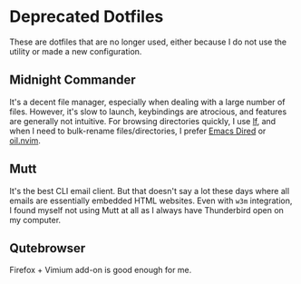 # Deprecated Dotfiles

These are dotfiles that are no longer used, either because I do not use the utility or made a new configuration.

## Midnight Commander

It's a decent file manager, especially when dealing with a large number of files.
However, it's slow to launch, keybindings are atrocious, and features are generally not intuitive.
For browsing directories quickly, I use [lf](../lf/lfrc), and when I need to bulk-rename files/directories, I prefer [Emacs Dired](https://www.gnu.org/software/emacs/manual/html_node/emacs/Dired.html) or [oil.nvim](https://github.com/stevearc/oil.nvim).

## Mutt

It's the best CLI email client.
But that doesn't say a lot these days where all emails are essentially embedded HTML websites.
Even with `w3m` integration, I found myself not using Mutt at all as I always have Thunderbird open on my computer.

## Qutebrowser

Firefox + Vimium add-on is good enough for me.

